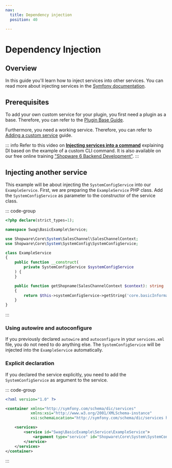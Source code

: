 ```yaml
---
nav:
  title: Dependency injection
  position: 40

---
```


# Dependency Injection

## Overview

In this guide you'll learn how to inject services into other services.
You can read more about injecting services in the [Symfony documentation](https://symfony.com/doc/current/service_container.html#injecting-services-config-into-a-service).

## Prerequisites

To add your own custom service for your plugin, you first need a plugin as a base.
Therefore, you can refer to the [Plugin Base Guide](../plugin-base-guide).

Furthermore, you need a working service.
Therefore, you can refer to [Adding a custom service](add-custom-service) guide.

::: info
Refer to this video on **[Injecting services into a command](https://www.youtube.com/watch?v=Z4kyx9J1xaQ)** explaining DI based on the example of a custom CLI command.
It is also available on our free online training ["Shopware 6 Backend Development"](https://academy.shopware.com/courses/shopware-6-backend-development-with-jisse-reitsma).
:::

## Injecting another service

This example will be about injecting the `SystemConfigService` into our `ExampleService`.
First, we are preparing the `ExampleService` PHP class.
Add the `SystemConfigService` as parameter to the constructor of the service class.

::: code-group

```php [PLUGIN_ROOT/src/Service/ExampleService.php]
<?php declare(strict_types=1);

namespace Swag\BasicExample\Service;

use Shopware\Core\System\SalesChannel\SalesChannelContext;
use Shopware\Core\System\SystemConfig\SystemConfigService;

class ExampleService
{
    public function __construct(
        private SystemConfigService $systemConfigService
    ) {
    }

    public function getShopname(SalesChannelContext $context): string
    {
        return $this->systemConfigService->getString('core.basicInformation.shopName', $context->getSalesChannel()->getId());
    }
}
```

:::

### Using autowire and autoconfigure

If you previously declared `autowire` and `autoconfigure` in your `services.xml` file, you do not need to do anything else.
The `SystemConfigService` will be injected into the `ExampleService` automatically.

### Explicit declaration

If you declared the service explicitly, you need to add the `SystemConfigService` as argument to the service.

::: code-group

```xml [PLUGIN_ROOT/src/Resources/config/services.xml]
<?xml version="1.0" ?>

<container xmlns="http://symfony.com/schema/dic/services"
           xmlns:xsi="http://www.w3.org/2001/XMLSchema-instance"
           xsi:schemaLocation="http://symfony.com/schema/dic/services http://symfony.com/schema/dic/services/services-1.0.xsd">

    <services>
        <service id="Swag\BasicExample\Service\ExampleService">
            <argument type="service" id="Shopware\Core\System\SystemConfig\SystemConfigService"/>
        </service>
    </services>
</container>
```

:::
